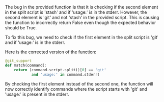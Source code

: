 The bug in the provided function is that it is checking if the second element in the split script is 'stash' and if 'usage:' is in the stderr. However, the second element is 'git' and not 'stash' in the provided script. This is causing the function to incorrectly return False even though the expected behavior should be True.

To fix this bug, we need to check if the first element in the split script is 'git' and if 'usage:' is in the stderr.

Here is the corrected version of the function:

```python
@git_support
def match(command):
    return (command.script.split()[0] == 'git'
            and 'usage:' in command.stderr)
``` 

By checking the first element instead of the second one, the function will now correctly identify commands where the script starts with 'git' and 'usage:' is present in the stderr.